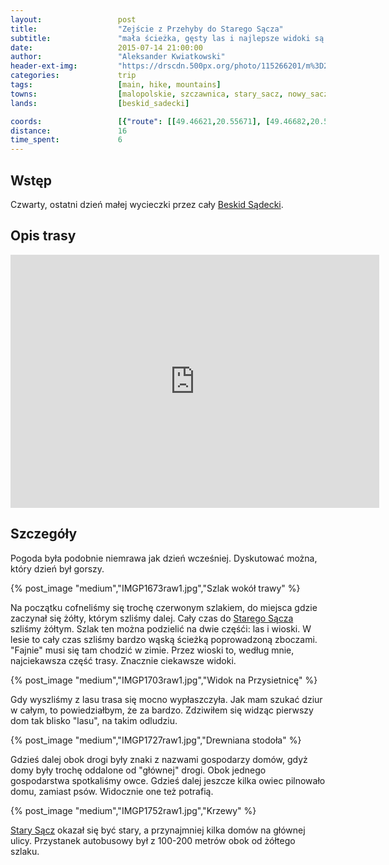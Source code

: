 ```yaml
---
layout:                 post
title:                  "Zejście z Przehyby do Starego Sącza"
subtitle:               "mała ścieżka, gęsty las i najlepsze widoki są w dolinie"
date:                   2015-07-14 21:00:00
author:                 "Aleksander Kwiatkowski"
header-ext-img:         "https://drscdn.500px.org/photo/115266201/m%3D2048/4353b56cc0fe5416ed412cf530fcfcfa"
categories:             trip
tags:                   [main, hike, mountains]
towns:                  [malopolskie, szczawnica, stary_sacz, nowy_sacz]
lands:                  [beskid_sadecki]

coords:                 [{"route": [[49.46621,20.55671], [49.46682,20.56692], [49.46955,20.57293], [49.47680,20.56104], [49.49412,20.56563], [49.49866,20.57915], [49.51271,20.59864], [49.51739,20.61700], [49.55638,20.63735]], "type": "hike"}]
distance:               16
time_spent:             6
---
```


[wiki-beskid-sadecki]:  https://pl.wikipedia.org/wiki/Beskid_S%C4%85decki
[wiki-stary-sacz]:      https://pl.wikipedia.org/wiki/Stary_S%C4%85cz


Wstęp
-----

Czwarty, ostatni dzień małej wycieczki przez cały [Beskid Sądecki][wiki-beskid-sadecki].

Opis trasy
----------

<iframe height='405' width='590' frameborder='0' allowtransparency='true' scrolling='no' src='http://www.strava.com/activities/346184527/embed/9b8ce85b229577b31db2218c131458877c535e47'></iframe>

Szczegóły
---------

Pogoda była podobnie niemrawa jak dzień wcześniej. Dyskutować można, który dzień był gorszy.

{% post_image "medium","IMGP1673raw1.jpg","Szlak wokół trawy" %}

Na początku cofneliśmy się trochę czerwonym szlakiem, do miejsca gdzie zaczynał się żółty, którym szliśmy dalej. Cały czas do
[Starego Sącza][wiki-stary-sacz] szliśmy żółtym.
Szlak ten można podzielić na dwie częśći: las i wioski. W lesie to cały czas szliśmy bardzo wąską ścieżką
poprowadzoną zboczami. "Fajnie" musi się tam chodzić w zimie. Przez wioski to, według mnie, najciekawsza
część trasy. Znacznie ciekawsze widoki.

{% post_image "medium","IMGP1703raw1.jpg","Widok na Przysietnicę" %}

Gdy wyszliśmy z lasu trasa się mocno wypłaszczyła. Jak mam szukać dziur w całym, to powiedziałbym,
że za bardzo. Zdziwiłem się widząc pierwszy dom tak blisko "lasu", na takim odludziu.

{% post_image "medium","IMGP1727raw1.jpg","Drewniana stodoła" %}

Gdzieś dalej obok drogi były znaki z nazwami gospodarzy domów, gdyż domy były trochę oddalone
od "głównej" drogi. Obok jednego gospodarstwa spotkaliśmy owce.
Gdzieś dalej jeszcze kilka owiec pilnowało domu, zamiast psów. Widocznie one też potrafią.

{% post_image "medium","IMGP1752raw1.jpg","Krzewy" %}

[Stary Sącz][wiki-stary-sacz] okazał się być stary, a przynajmniej kilka domów na głównej ulicy.
Przystanek autobusowy był z 100-200 metrów obok od żółtego szlaku.
